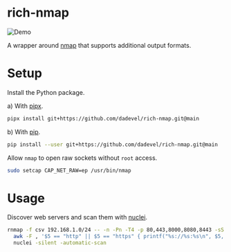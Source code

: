 # rich-nmap

![Demo](./assets/demo.gif)

A wrapper around [nmap](https://nmap.org/) that supports additional output formats.

# Setup

Install the Python package.

a) With [pipx](https://github.com/pypa/pipx).

~~~ bash
pipx install git+https://github.com/dadevel/rich-nmap.git@main
~~~

b) With [pip](https://github.com/pypa/pip).

~~~ bash
pip install --user git+https://github.com/dadevel/rich-nmap.git@main
~~~

Allow `nmap` to open raw sockets without `root` access.

~~~ bash
sudo setcap CAP_NET_RAW=ep /usr/bin/nmap
~~~

# Usage

Discover web servers and scan them with [nuclei](https://github.com/projectdiscovery/nuclei).

~~~ bash
rnmap -f csv 192.168.1.0/24 -- -n -Pn -T4 -p 80,443,8000,8080,8443 -sS -sV --version-intensity 0 | \
  awk -F , '$5 == "http" || $5 == "https" { printf("%s://%s:%s\n", $5, $1, $3); }' | \
  nuclei -silent -automatic-scan
~~~
